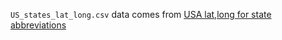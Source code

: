  `US_states_lat_long.csv` data comes from [USA lat,long for state abbreviations](https://www.kaggle.com/washimahmed/usa-latlong-for-state-abbreviations)

